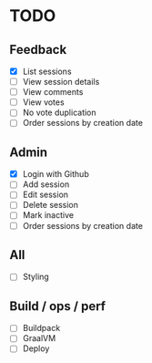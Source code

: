 # TODO

## Feedback

- [x] List sessions
- [ ] View session details
- [ ] View comments
- [ ] View votes
- [ ] No vote duplication
- [ ] Order sessions by creation date

## Admin

- [x] Login with Github
- [ ] Add session
- [ ] Edit session
- [ ] Delete session
- [ ] Mark inactive
- [ ] Order sessions by creation date

## All

- [ ] Styling

## Build / ops / perf

- [ ] Buildpack
- [ ] GraalVM
- [ ] Deploy